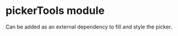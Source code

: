 pickerTools module
==================

Can be added as an external dependency to fill and style the picker.  